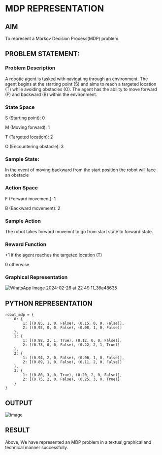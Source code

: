 # MDP REPRESENTATION

## AIM

To represent a Markov Decision Process(MDP) problem.

## PROBLEM STATEMENT:

### Problem Description

A robotic agent is tasked with navigating through an environment. The agent begins at the starting point (S) and aims to reach a targeted location (T) while avoiding obstacles (O). The agent has the ability to move forward (F) and backward (B) within the environment.

### State Space

S (Starting point): 0

M (Moving forward): 1

T (Targeted location): 2

O (Encountering obstacle): 3

### Sample State:

In the event of moving backward from the start position the robot will face an obstacle

### Action Space

F (Forward movement): 1

B (Backward movement): 2

### Sample Action

The robot takes forward movemnt to go from start state to forward state.

### Reward Function

+1 if the agent reaches the targeted location (T)

0 otherwise

### Graphical Representation

![WhatsApp Image 2024-02-26 at 22 49 11_36a48635](https://github.com/SaiDarshan2003/mdp-representation/assets/94692595/774f3688-3c0d-4438-95b6-9e72eaf041d0)


## PYTHON REPRESENTATION
```
robot_mdp = {
    0: {
        1: [(0.85, 1, 0, False), (0.15, 0, 0, False)],
        2: [(0.92, 0, 0, False), (0.08, 1, 0, False)]
    },
    1: {
        1: [(0.88, 2, 1, True), (0.12, 0, 0, False)],
        2: [(0.78, 0, 0, False), (0.22, 2, 1, True)]
    },
    2: {
        1: [(0.94, 2, 0, False), (0.06, 1, 0, False)],
        2: [(0.89, 1, 0, False), (0.11, 2, 0, False)]
    },
    3: {
        1: [(0.80, 3, 0, True), (0.20, 2, 0, False)],
        2: [(0.75, 2, 0, False), (0.25, 3, 0, True)]
    }
}
```

## OUTPUT

![image](https://github.com/SaiDarshan2003/mdp-representation/assets/94692595/4a8bc45d-eacc-44b7-8c43-132556274074)


## RESULT

Above, We have represented an MDP problem in a textual,graphical and technical manner successfully.


